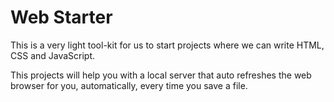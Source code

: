 # Web Starter

This is a very light tool-kit for us to start projects where we can write HTML, CSS and JavaScript.

This projects will help you with a local server that auto refreshes the web browser for you, automatically, every time you save a file.
